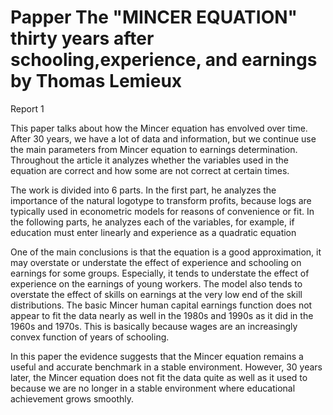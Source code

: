 # Papper The "MINCER EQUATION" thirty years after schooling,experience, and earnings by Thomas Lemieux
Report 1

This paper talks about how the Mincer equation has envolved over time. After 30 years, we have a lot of data and information, but we continue use the main parameters from Mincer equation to earnings determination. Throughout the article it analyzes whether the variables used in the equation are correct and how some are not correct at certain times. 

The work is divided into 6 parts. In the first part, he analyzes the importance of the natural logotype to transform profits, because logs are typically used in econometric models for reasons of convenience or fit. In the following parts, he analyzes each of the variables, for example, if education must enter linearly and experience as a quadratic equation

One of the main conclusions is that the equation is a good approximation, it may overstate or understate the effect of experience and schooling on earnings for some groups. Especially, it tends to understate the effect of experience on the earnings of young workers. The model also tends to overstate the effect of skills on earnings at the very low end of the skill distributions. The basic Mincer human capital earnings function does not appear to fit the data nearly as well in the 1980s and 1990s as it did in the 1960s and 1970s. This is basically because  wages are an increasingly convex function of years of schooling. 

In this paper the evidence suggests that the Mincer equation remains a useful and accurate benchmark in a stable environment. However, 30 years later, the Mincer equation does not fit the data quite as well as it used to because we are no longer in a stable environment where educational achievement grows smoothly.